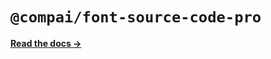 # `@compai/font-source-code-pro`

[**Read the docs &rarr;**](https://components.ai/docs/typefaces/source-code-pro)
